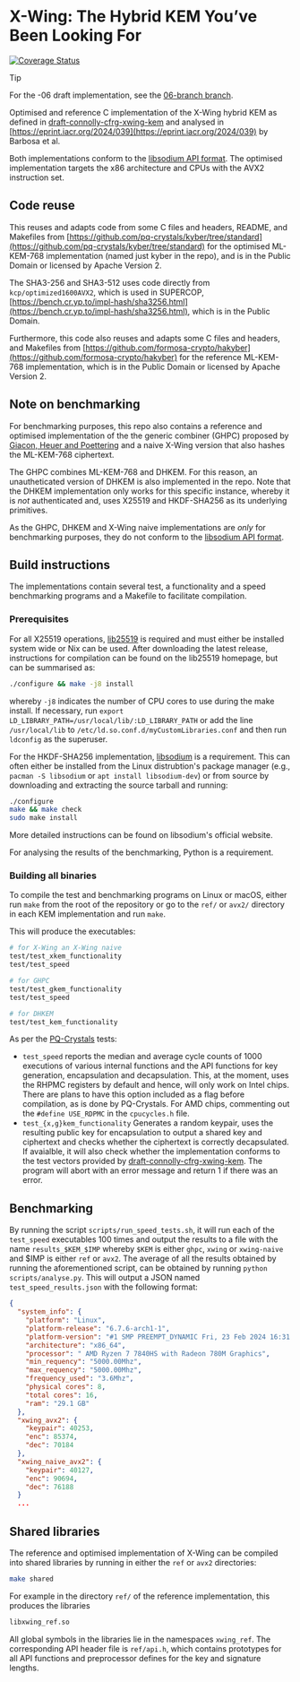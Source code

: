 # X-Wing: The Hybrid KEM You’ve Been Looking For

[![Coverage Status](https://coveralls.io/repos/github/JoaoDiogoDuarte/xwing/badge.svg?branch=main)](https://coveralls.io/github/JoaoDiogoDuarte/xwing?branch=main)

> [!TIP]  
> For the -06 draft implementation, see the [06-branch branch](https://github.com/X-Wing-KEM-Team/xwing/tree/06-draft).
 
Optimised and reference C implementation of the X-Wing hybrid KEM as defined in [draft-connolly-cfrg-xwing-kem](https://datatracker.ietf.org/doc/draft-connolly-cfrg-xwing-kem/) and analysed in [https://eprint.iacr.org/2024/039](https://eprint.iacr.org/2024/039) by Barbosa et al.

Both implementations conform to the [libsodium API format](https://doc.libsodium.org/). 
The optimised implementation targets the x86 architecture and CPUs with the AVX2 instruction set. 

## Code reuse

This reuses and adapts code from some C files and headers, README, and Makefiles from [https://github.com/pq-crystals/kyber/tree/standard](https://github.com/pq-crystals/kyber/tree/standard) for the optimised ML-KEM-768 implementation (named just kyber in the repo), and is in the Public Domain or licensed by Apache Version 2. 

The SHA3-256 and SHA3-512 uses code directly from `kcp/optimized1600AVX2`, which is used in SUPERCOP, [https://bench.cr.yp.to/impl-hash/sha3256.html](https://bench.cr.yp.to/impl-hash/sha3256.html), which is in the Public Domain.

Furthermore, this code also reuses and adapts some C files and headers, and Makefiles from [https://github.com/formosa-crypto/hakyber](https://github.com/formosa-crypto/hakyber) for the reference ML-KEM-768 implementation, which is in the Public Domain or licensed by Apache Version 2. 

## Note on benchmarking

For benchmarking purposes, this repo also contains a reference and optimised implementation of the the generic combiner (GHPC) proposed by [Giacon, Heuer and Poettering](https://eprint.iacr.org/2018/024.pdf) and a naive X-Wing version that also hashes the ML-KEM-768 ciphertext. 

The GHPC combines ML-KEM-768 and DHKEM.
For this reason, an unautheticated version of DHKEM is also implemented in the repo. 
Note that the DHKEM implementation only works for this specific instance, whereby it is *not* authenticated and, uses X25519 and HKDF-SHA256 as its underlying primitives.

As the GHPC, DHKEM and X-Wing naive implementations are *only* for benchmarking purposes, they do not conform to the [libsodium API format](https://doc.libsodium.org/).

## Build instructions

The implementations contain several test, a functionality and a speed benchmarking programs and a Makefile to facilitate compilation.

### Prerequisites

For all X25519 operations, [lib25519](https://lib25519.cr.yp.to/) is required and must either be installed system wide or Nix can be used.
After downloading the latest release, instructions for compilation can be found on the lib25519 homepage, but can be summarised as:

```sh
./configure && make -j8 install
```
whereby `-j8` indicates the number of CPU cores to use during the make install.
If necessary, run `export LD_LIBRARY_PATH=/usr/local/lib/:LD_LIBRARY_PATH` or add the line `/usr/local/lib` to `/etc/ld.so.conf.d/myCustomLibraries.conf` and then run `ldconfig` as the superuser. 

For the HKDF-SHA256 implementation, [libsodium](https://doc.libsodium.org/) is a requirement.
This can often either be installed from the Linux distrubtion's package manager (e.g., `pacman -S libsodium` or `apt install libsodium-dev`) or from source by downloading and extracting the source tarball and running:

```sh
./configure
make && make check
sudo make install

```
More detailed instructions can be found on libsodium's official website.

For analysing the results of the benchmarking, Python is a requirement.

### Building all binaries

To compile the test and benchmarking programs on Linux or macOS, either run `make` from the root of the repository or go to the `ref/` or `avx2/` directory in each KEM implementation and run `make`.

This will produce the executables:

```sh
# for X-Wing an X-Wing naive
test/test_xkem_functionality
test/test_speed

# for GHPC
test/test_gkem_functionality
test/test_speed

# for DHKEM
test/test_kem_functionality
```

As per the [PQ-Crystals](https://github.com/pq-crystals/kyber) tests:

* `test_speed` reports the median and average cycle counts of 1000 executions of various internal functions 
  and the API functions for key generation, encapsulation and decapsulation. 
  This, at the moment, uses the RHPMC registers by default and hence, will only work on Intel chips. There are plans to have this option included as a flag before compilation, as is done by PQ-Crystals. For AMD chips, commenting out the `#define USE_RDPMC` in the `cpucycles.h` file.  
* `test_{x,g}kem_functionality`  Generates a random keypair, uses the resulting public key for encapsulation to output a shared key and ciphertext and checks whether the ciphertext is correctly decapsulated. 
  If avaialble, it will also check whether the implementation conforms to the test vectors provided by [draft-connolly-cfrg-xwing-kem](https://datatracker.ietf.org/doc/draft-connolly-cfrg-xwing-kem/).
  The program will abort with an error message and return 1 if there was an error.
  

## Benchmarking

By running the script `scripts/run_speed_tests.sh`, it will run each of the `test_speed` executables 100 times and output the results to a file with the name `results_$KEM_$IMP` whereby `$KEM` is either `ghpc`, `xwing` or `xwing-naive` and $IMP is either `ref` or `avx2`.
The average of all the results obtained by running the aforementioned script, can be obtained by running `python scripts/analyse.py`.
This will output a JSON named `test_speed_results.json` with the following format:

```json
{
  "system_info": {
    "platform": "Linux",
    "platform-release": "6.7.6-arch1-1",
    "platform-version": "#1 SMP PREEMPT_DYNAMIC Fri, 23 Feb 2024 16:31:48 +0000",
    "architecture": "x86_64",
    "processor": " AMD Ryzen 7 7840HS with Radeon 780M Graphics",
    "min_requency": "5000.00Mhz",
    "max_requency": "5000.00Mhz",
    "frequency_used": "3.6Mhz",
    "physical cores": 8,
    "total cores": 16,
    "ram": "29.1 GB"
  },
  "xwing_avx2": {
    "keypair": 40253,
    "enc": 85374,
    "dec": 70184
  },
  "xwing_naive_avx2": {
    "keypair": 40127,
    "enc": 90694,
    "dec": 76188
  }
  ...
```

## Shared libraries

The reference and optimised implementation of X-Wing can be compiled into shared libraries by running in either the `ref` or `avx2` directories:

```sh
make shared
```
For example in the directory `ref/` of the reference implementation, this produces the libraries

```sh
libxwing_ref.so
```

All global symbols in the libraries lie in the namespaces `xwing_ref`. The corresponding API header file is `ref/api.h`, which contains prototypes for all API functions and preprocessor defines for the key and signature lengths.

